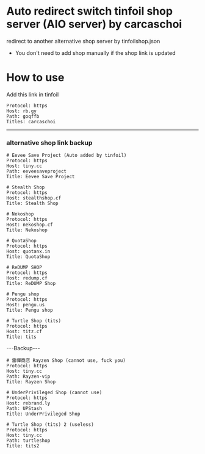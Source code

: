 # Auto redirect switch tinfoil shop server (AIO server) by carcaschoi
redirect to another alternative shop server by tinfoilshop.json
* You don't need to add shop manually if the shop link is updated

# How to use
Add this link in tinfoil

```
Protocol: https
Host: rb.gy
Path: goqffb
Titles: carcaschoi
```

---------------------------------------------
### alternative shop link backup
```
# Eevee Save Project (Auto added by tinfoil)
Protocol: https
Host: tiny.cc
Path: eeveesaveproject
Title: Eevee Save Project
```
```
# Stealth Shop
Protocol: https
Host: stealthshop.cf
Title: Stealth Shop
```
```
# Nekoshop
Protocol: https
Host: nekoshop.cf
Title: Nekoshop
```
```
# QuotaShop
Protocol: https
Host: quotanx.in
Title: QuotaShop
```
```
# ReDUMP SHOP
Protocol: https
Host: redump.cf
Title: ReDUMP Shop
```
```
# Pengu shop
Protocol: https
Host: pengu.us
Title: Pengu shop
```
```
# Turtle Shop (tits)
Protocol: https
Host: titz.cf
Title: tits
```
---Backup---
```
# 雷禪商店 Rayzen Shop (cannot use, fuck you)
Protocol: https
Host: tiny.cc
Path: Rayzen-vip
Title: Rayzen Shop
```
```
# UnderPrivileged Shop (cannot use)
Protocol: https
Host: rebrand.ly
Path: UPStash
Title: UnderPrivileged Shop
```
```
# Turtle Shop (tits) 2 (useless)
Protocol: https
Host: tiny.cc
Path: turtleshop
Title: tits2
```

